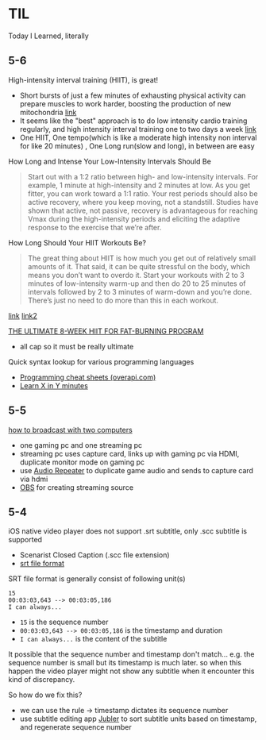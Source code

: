 # TIL
Today I Learned, literally

## 5-6

High-intensity interval training (HIIT), is great!

* Short bursts of just a few minutes of exhausting physical activity can prepare muscles to work harder, boosting the production of new mitochondria [link](http://www.thelatestnews.com/scientists-discovered-why-can-high-intensity-interval-training-match-endurance-training/)
* It seems like the "best" approach is to do low intensity cardio training regularly, and high intensity interval training one to two days a week [link](https://www.reddit.com/r/Fitness/comments/3rmp9a/researchers_discovered_why_a_few_minutes_of_high/)
* One HIIT, One tempo(which is like a moderate high intensity non interval for like 20 minutes) , One Long run(slow and long), in between are easy

How Long and Intense Your Low-Intensity Intervals Should Be

> Start out with a 1:2 ratio between high- and low-intensity intervals. For example, 1 minute at high-intensity and 2 minutes at low.
As you get fitter, you can work toward a 1:1 ratio.
Your rest periods should also be active recovery, where you keep moving, not a standstill.
Studies have shown that active, not passive, recovery is advantageous for reaching Vmax during the high-intensity periods and eliciting the adaptive response to the exercise that we’re after.

How Long Should Your HIIT Workouts Be?

> The great thing about HIIT is how much you get out of relatively small amounts of it. That said, it can be quite stressful on the body, which means you don’t want to overdo it.
Start your workouts with 2 to 3 minutes of low-intensity warm-up and then do 20 to 25 minutes of intervals followed by 2 to 3 minutes of warm-down and you’re done.
There’s just no need to do more than this in each workout.

[link](https://www.reddit.com/r/Fitness/comments/3rsl22/what_is_the_best_hiit_workout_for_a_beginner/) [link2](https://www.reddit.com/r/Fitness/comments/3vkepf/what_is_your_hiit_sprint_routine/)

[THE ULTIMATE 8-WEEK HIIT FOR FAT-BURNING PROGRAM](http://www.bodybuilding.com/fun/ultimate-8-week-hiit-for-fat-burning-program.html)

* all cap so it must be really ultimate

Quick syntax lookup for various programming languages

* [Programming cheat sheets (overapi.com)](http://overapi.com/)
* [Learn X in Y minutes](https://learnxinyminutes.com/)

## 5-5

[how to broadcast with two computers](http://help.twitch.tv/customer/portal/articles/1988680-broadcasting-with-two-computers)

* one gaming pc and one streaming pc
* streaming pc uses capture card, links up with gaming pc via HDMI, duplicate monitor mode on gaming pc
* use [Audio Repeater](http://software.muzychenko.net/eng/vac.htm) to duplicate game audio and sends to capture card via hdmi
* [OBS](https://obsproject.com/) for creating streaming source  

## 5-4
iOS native video player does not support .srt subtitle, only .scc subtitle is supported  

* Scenarist Closed Caption (.scc file extension)
* [srt file format](https://en.wikipedia.org/wiki/SubRip)

SRT file format is generally consist of following unit(s)

```
15
00:03:03,643 --> 00:03:05,186
I can always...
```

* `15` is the sequence number
* `00:03:03,643 --> 00:03:05,186` is the timestamp and duration
* `I can always...` is the content of the subtitle

It possible that the sequence number and timestamp don't match... e.g. the sequence number is small but its timestamp is much later. so when this happen the video player might not show any subtitle when it encounter this kind of discrepancy.

So how do we fix this?

* we can use the rule -> timestamp dictates its sequence number
* use subtitle editing app [Jubler](http://www.jubler.org/) to sort subtitle units based on timestamp, and regenerate sequence number




